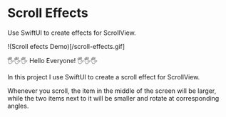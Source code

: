 # Scroll Effects
Use SwiftUI to create effects for ScrollView.

!(Scroll efects Demo)[/scroll-effects.gif]

🖐🖐🖐 Hello Everyone! 🖐🖐🖐

In this project I use SwiftUI to create a scroll effect for ScrollView.

Whenever you scroll, the item in the middle of the screen will be larger, while the two items next to it will be smaller and rotate at corresponding angles.
